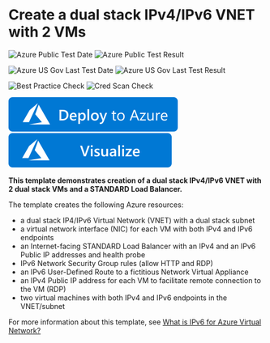 # Create a dual stack IPv4/IPv6 VNET with 2 VMs

![Azure Public Test Date](https://azurequickstartsservice.blob.core.windows.net/badges/ipv6-in-vnet-StdLB/PublicLastTestDate.svg)
![Azure Public Test Result](https://azurequickstartsservice.blob.core.windows.net/badges/ipv6-in-vnet-StdLB/PublicDeployment.svg)

![Azure US Gov Last Test Date](https://azurequickstartsservice.blob.core.windows.net/badges/ipv6-in-vnet-StdLB/FairfaxLastTestDate.svg)
![Azure US Gov Last Test Result](https://azurequickstartsservice.blob.core.windows.net/badges/ipv6-in-vnet-StdLB/FairfaxDeployment.svg)

![Best Practice Check](https://azurequickstartsservice.blob.core.windows.net/badges/ipv6-in-vnet-StdLB/BestPracticeResult.svg)
![Cred Scan Check](https://azurequickstartsservice.blob.core.windows.net/badges/ipv6-in-vnet-StdLB/CredScanResult.svg)

[![Deploy To Azure](https://raw.githubusercontent.com/Azure/azure-quickstart-templates/master/1-CONTRIBUTION-GUIDE/images/deploytoazure.svg?sanitize=true)]("https://portal.azure.com/#create/Microsoft.Template/uri/https%3A%2F%2Fraw.githubusercontent.com%2FAzure%2Fazure-quickstart-templates%2Fmaster%2Fipv6-in-vnet-StdLB%2Fazuredeploy.json")  [![Visualize](https://raw.githubusercontent.com/Azure/azure-quickstart-templates/master/1-CONTRIBUTION-GUIDE/images/visualizebutton.svg?sanitize=true)]("http://armviz.io/#/?load=https%3A%2F%2Fraw.githubusercontent.com%2FAzure%2Fazure-quickstart-templates%2Fmaster%2Fipv6-in-vnet-StdLB%2Fazuredeploy.json")
    


    


**This template demonstrates creation of a dual stack IPv4/IPv6 VNET with 2 dual stack VMs and a STANDARD Load Balancer.**

The template creates the following Azure resources:

- a dual stack IP4/IPv6 Virtual Network (VNET) with a dual stack subnet
- a virtual network interface (NIC) for each VM with both IPv4 and IPv6 endpoints
- an Internet-facing STANDARD Load Balancer with an IPv4 and an IPv6 Public IP addresses and health probe
- IPv6  Network Security Group rules (allow HTTP and RDP)
- an IPv6 User-Defined Route to a fictitious Network Virtual Appliance
- an IPv4 Public IP address for each VM to facilitate remote connection to the VM (RDP)
- two virtual machines with both IPv4 and IPv6 endpoints in the VNET/subnet

For more information about this template, see [What is IPv6 for Azure Virtual Network?](https://docs.microsoft.com/en-us/azure/virtual-network/ipv6-overview/)

